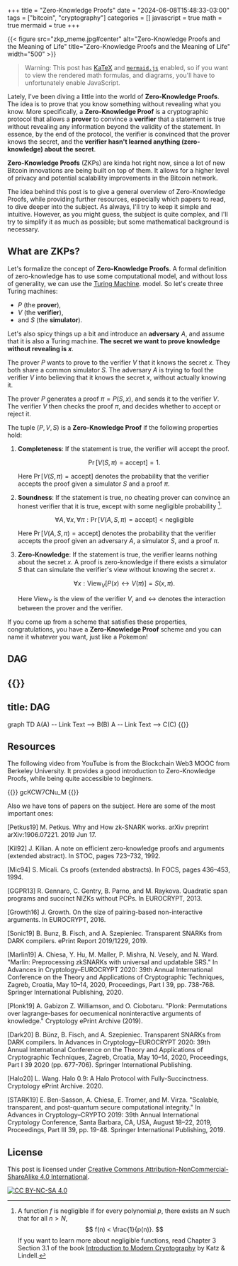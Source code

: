 +++
title = "Zero-Knowledge Proofs"
date = "2024-06-08T15:48:33-03:00"
tags = ["bitcoin", "cryptography"]
categories = []
javascript = true
math = true
mermaid = true
+++

{{< figure src="zkp_meme.jpg#center" alt="Zero-Knowledge Proofs and the Meaning of Life" title="Zero-Knowledge Proofs and the Meaning of Life" width="500" >}}

> Warning: This post has [KaTeX](https://katex.org/)
> and [`mermaid.js`](https://mermaid.js.org) enabled,
> so if you want to view the rendered math formulas,
> and diagrams,
> you'll have to unfortunately enable JavaScript.

Lately, I've been diving a little into the world of **Zero-Knowledge Proofs**.
The idea is to prove that you know something without revealing what you know.
More specifically, a **Zero-Knowledge Proof** is a cryptographic protocol that allows
a **prover** to convince a **verifier** that a statement is true without revealing
any information beyond the validity of the statement.
In essence, by the end of the protocol, the verifier is convinced that the prover knows the secret,
and the **verifier hasn't learned anything (zero-knowledge) about the secret**.

**Zero-Knowledge Proofs** (ZKPs) are kinda hot right now,
since a lot of new Bitcoin innovations are being built on top of them.
It allows for a higher level of privacy and potential scalability improvements
in the Bitcoin network.

The idea behind this post is to give a general overview of Zero-Knowledge Proofs,
while providing further resources,
especially which papers to read,
to dive deeper into the subject.
As always, I'll try to keep it simple and intuitive.
However, as you might guess, the subject is quite complex,
and I'll try to simplify it as much as possible;
but some mathematical background is necessary.

## What are ZKPs?

Let's formalize the concept of **Zero-Knowledge Proofs**.
A formal definition of zero-knowledge has to use some computational model,
and without loss of generality,
we can use the [Turing Machine](https://en.wikipedia.org/wiki/Turing_machine).
model.
So let's create three Turing machines:

- $P$ (the **prover**),
- $V$ (the **verifier**),
- and $S$ (the **simulator**).

Let's also spicy things up a bit and introduce an **adversary** $A$,
and assume that it is also a Turing machine.
**The secret we want to prove knowledge without revealing is $x$**.

The prover $P$ wants to prove to the verifier $V$ that it knows the secret $x$.
They both share a common simulator $S$.
The adversary $A$ is trying to fool the verifier $V$ into believing that it knows the secret $x$,
without actually knowing it.

The prover $P$ generates a proof $\pi = P(S, x)$,
and sends it to the verifier $V$.
The verifier $V$ then checks the proof $\pi$,
and decides whether to accept or reject it.

The tuple $(P, V, S)$ is a **Zero-Knowledge Proof** if the following properties hold:

1. **Completeness**: If the statement is true, the verifier will accept the proof.

   $$ \Pr\big[V(S, \pi) = \text{accept} \big] = 1. $$

   Here $\Pr\big[V(S, \pi) = \text{accept} \big]$ denotes the probability that the verifier accepts the proof given a simulator $S$ and a proof $\pi$.

1. **Soundness**: If the statement is true, no cheating prover can convince an honest verifier that it is true,
   except with some negligible probability [^negligible].

   $$ \forall A, \forall x, \forall \pi: \Pr\big[V(A, S, \pi) = \text{accept} \big] < \text{negligible} $$

   Here $\Pr\big[V(A, S, \pi) = \text{accept} \big]$ denotes the probability that the verifier accepts the proof given an adversary $A$, a simulator $S$, and a proof $\pi$.

1. **Zero-Knowledge**: If the statement is true, the verifier learns nothing about the secret $x$.
    A proof is zero-knowledge if there exists a simulator $S$ that can simulate the verifier's view
    without knowing the secret $x$.

    $$ \forall x: \text{View}_V\big[P(x) \leftrightarrow V(\pi)\big] = S(x, \pi). $$

    Here $\text{View}_V$ is the view of the verifier $V$,
    and $\leftrightarrow$ denotes the interaction between the prover and the verifier.

[^negligible]: A function $f$ is negligible if for every polynomial $p$,
   there exists an $N$ such that for all $n > N$,
   $$ f(n) < \frac{1}{p(n)}. $$
   If you want to learn more about negligible functions,
   read Chapter 3 Section 3.1 of the book [Introduction to Modern Cryptography](https://doi.org/10.1201/9781420010756) by Katz & Lindell.

If you come up from a scheme that satisfies these properties,
congratulations, you have a **Zero-Knowledge Proof** scheme
and you can name it whatever you want,
just like a Pokemon!

## DAG

{{<mermaid>}}
---

title: DAG
---

graph TD
  A(A) -- Link Text --> B(B)
  A -- Link Text --> C(C)
{{</mermaid>}}

## Resources

The following video from YouTube is from the Blockchain Web3 MOOC
from Berkeley University.
It provides a good introduction to Zero-Knowledge Proofs,
while being quite accessible to beginners.

{{<youtube>}}
gcKCW7CNu_M
{{</youtube>}}

Also we have tons of papers on the subject.
Here are some of the most important ones:

[Petkus19] M. Petkus. Why and How zk-SNARK works. arXiv preprint arXiv:1906.07221. 2019 Jun 17.

[Kil92] J. Kilian. A note on efficient zero-knowledge proofs and arguments (extended abstract). In STOC, pages 723–732, 1992.

[Mic94] S. Micali. Cs proofs (extended abstracts). In FOCS, pages 436–453, 1994.

[GGPR13] R. Gennaro, C. Gentry, B. Parno, and M. Raykova. Quadratic span programs and succinct NIZKs without PCPs. In EUROCRYPT, 2013.

[Growth16] J. Growth. On the size of pairing-based non-interactive arguments. In EUROCRYPT, 2016.

[Sonic19] B. Bunz, B. Fisch, and A. Szepieniec. Transparent SNARKs from DARK compilers. ePrint Report 2019/1229, 2019.

[Marlin19] A. Chiesa, Y. Hu, M. Maller, P. Mishra, N. Vesely, and N. Ward. "Marlin: Preprocessing zkSNARKs with universal and updatable SRS." In Advances in Cryptology–EUROCRYPT 2020: 39th Annual International Conference on the Theory and Applications of Cryptographic Techniques, Zagreb, Croatia, May 10–14, 2020, Proceedings, Part I 39, pp. 738-768. Springer International Publishing, 2020.

[Plonk19] A. Gabizon Z. Williamson, and O. Ciobotaru. "Plonk: Permutations over lagrange-bases for oecumenical noninteractive arguments of knowledge." Cryptology ePrint Archive (2019).

[Dark20] B. Bünz, B. Fisch, and A. Szepieniec. Transparent SNARKs from DARK compilers. In Advances in Cryptology–EUROCRYPT 2020: 39th Annual International Conference on the Theory and Applications of Cryptographic Techniques, Zagreb, Croatia, May 10–14, 2020, Proceedings, Part I 39 2020 (pp. 677-706). Springer International Publishing.

[Halo20] L. Wang. Halo 0.9: A Halo Protocol with Fully-Succinctness. Cryptology ePrint Archive. 2020.

[STARK19] E. Ben-Sasson, A. Chiesa, E. Tromer, and M. Virza. "Scalable, transparent, and post-quantum secure computational integrity." In Advances in Cryptology–CRYPTO 2019: 39th Annual International Cryptology Conference, Santa Barbara, CA, USA, August 18–22, 2019, Proceedings, Part III 39, pp. 19-48. Springer International Publishing, 2019.

## License

This post is licensed under [Creative Commons Attribution-NonCommercial-ShareAlike 4.0 International][cc-by-nc-sa].

[![CC BY-NC-SA 4.0][cc-by-nc-sa-image]][cc-by-nc-sa]

[cc-by-nc-sa]: http://creativecommons.org/licenses/by-nc-sa/4.0/
[cc-by-nc-sa-image]: https://licensebuttons.net/l/by-nc-sa/4.0/88x31.png
